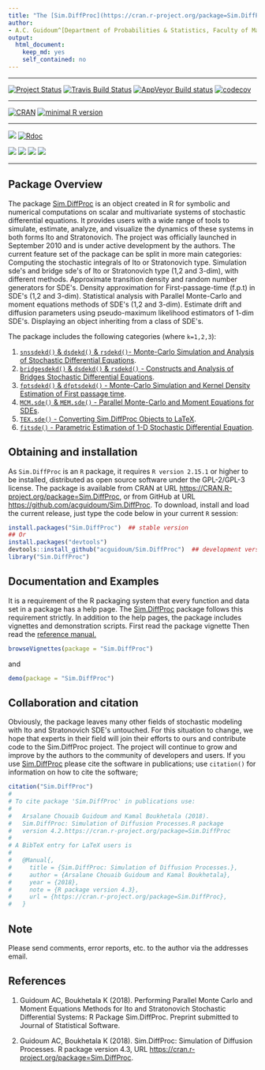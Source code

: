 ```yaml
---
title: "The [Sim.DiffProc](https://cran.r-project.org/package=Sim.DiffProc) Package"
author: 
- A.C. Guidoum^[Department of Probabilities & Statistics, Faculty of Mathematics, University of Science and Technology Houari Boumediene, BP 32 El-Alia, U.S.T.H.B, Algeria, E-mail  (acguidoum@usthb.dz)] and K. Boukhetala^[Faculty of Mathematics, University of Science and Technology Houari Boumediene, BP 32 El-Alia, U.S.T.H.B, Algeria, E-mail (kboukhetala@usthb.dz)]
output: 
  html_document: 
    keep_md: yes
    self_contained: no
---
```



<!-- README.md is generated from README.Rmd. Please edit that file -->

-------------------------------------------------------------------


[![Project Status](https://www.repostatus.org/badges/latest/active.svg?style=popout)](https://github.com/acguidoum/Sim.DiffProc) [![Travis Build Status](https://travis-ci.org/acguidoum/Sim.DiffProc.svg?branch=master)](https://travis-ci.org/acguidoum/Sim.DiffProc) [![AppVeyor Build status](https://ci.appveyor.com/api/projects/status/65glhgavh266hkyk/branch/master?svg=true)](https://ci.appveyor.com/project/acguidoum/sim-diffproc/branch/master) [![codecov](https://codecov.io/gh/acguidoum/Sim.DiffProc/branch/master/graph/badge.svg)](https://codecov.io/gh/acguidoum/Sim.DiffProc)


------------------------------------------------------------------------


[![CRAN](https://img.shields.io/cran/l/devtools.svg?style=popout)](https://cran.r-project.org/web/licenses/GPL-2)
[![minimal R version](https://img.shields.io/badge/R%3E%3D-2.15.1-blue.svg?style=flat-plastic)](https://cran.r-project.org/) 


------------------------------------------------------------------------

![](http://www.r-pkg.org/badges/version-last-release/Sim.DiffProc?color=blue) [![Rdoc](http://www.rdocumentation.org/badges/version/Sim.DiffProc)](http://www.rdocumentation.org/packages/Sim.DiffProc)

![](https://cranlogs.r-pkg.org/badges/grand-total/Sim.DiffProc?color=yellow)
![](https://cranlogs.r-pkg.org/badges/Sim.DiffProc?color=yellow)
![](https://cranlogs.r-pkg.org/badges/last-week/Sim.DiffProc?color=yellow)
![](https://cranlogs.r-pkg.org/badges/last-day/Sim.DiffProc?color=yellow)


------------------------------------------------------------------------


Package Overview
---------------------

The package [Sim.DiffProc](https://cran.r-project.org/package=Sim.DiffProc) is an object created in R for symbolic and numerical computations on scalar and multivariate systems of stochastic differential equations. It provides users with a wide range of tools to simulate, estimate, analyze, and visualize the dynamics of these systems in both forms Ito and Stratonovich. The project was officially launched in September 2010 and is under active development by the authors. The current feature set of the package can be split in more main categories: Computing the stochastic integrals of Ito or Stratonovich type. Simulation sde's and bridge sde's of Ito or Stratonovich type (1,2 and 3-dim), with different methods. Approximate transition density and random number generators for SDE's. Density approximation for First-passage-time (f.p.t) in SDE's (1,2 and 3-dim). Statistical analysis with Parallel Monte-Carlo and moment equations methods of SDE's (1,2 and 3-dim). Estimate drift and diffusion parameters using pseudo-maximum likelihood estimators of 1-dim SDE's. Displaying an object inheriting from a class of SDE's.

The package includes the following categories (where `k=1,2,3`):

1. [`snssdekd()` & `dsdekd()` & `rsdekd()`- Monte-Carlo Simulation and Analysis of Stochastic Differential Equations](https://CRAN.R-project.org/package=Sim.DiffProc/vignettes/snssde.html).
2. [`bridgesdekd()` & `dsdekd()` & `rsdekd()` - Constructs and Analysis of Bridges Stochastic Differential Equations](https://CRAN.R-project.org/package=Sim.DiffProc/vignettes/bridgesde.html).
3. [`fptsdekd()` & `dfptsdekd()` - Monte-Carlo Simulation and Kernel Density Estimation of First passage time](https://CRAN.R-project.org/package=Sim.DiffProc/vignettes/fptsde.html).
4. [`MCM.sde()` & `MEM.sde()` - Parallel Monte-Carlo and Moment Equations for SDEs](https://CRAN.R-project.org/package=Sim.DiffProc/vignettes/mcmsde.html).
5. [`TEX.sde()` - Converting Sim.DiffProc Objects to LaTeX](https://CRAN.R-project.org/package=Sim.DiffProc/vignettes/sdetotex.html).
6. [`fitsde()` - Parametric Estimation of 1-D Stochastic Differential Equation](https://CRAN.R-project.org/package=Sim.DiffProc/vignettes/fitsde.html).


Obtaining and installation
-----------------------

As `Sim.DiffProc` is an `R` package, it requires `R version 2.15.1` or higher to be installed, distributed as open source software under the GPL-2/GPL-3 license. The package is available from CRAN at URL https://CRAN.R-project.org/package=Sim.DiffProc, or from GitHub at URL https://github.com/acguidoum/Sim.DiffProc. To download, install and load the current release, just type the code below in your current `R` session:


```r
install.packages("Sim.DiffProc")  ## stable version
## Or 
install.packages("devtools")
devtools::install_github("acguidoum/Sim.DiffProc")  ## development version
library("Sim.DiffProc")
```

Documentation and Examples
--------------------------

It is a requirement of the R packaging system that every function and data set in a package has a help page. The [Sim.DiffProc](https://cran.r-project.org/package=Sim.DiffProc) package follows this  requirement strictly. In addition to the help pages, the package includes vignettes and demonstration scripts. First read the package vignette Then read the [reference manual.](https://CRAN.R-project.org/package=Sim.DiffProc/Sim.DiffProc.pdf)



```r
browseVignettes(package = "Sim.DiffProc")
```
and 

```r
demo(package = "Sim.DiffProc")
```

Collaboration and citation
-----

Obviously, the package leaves many other fields of stochastic modeling with Ito and Stratonovich SDE's untouched. For this situation to change, we hope that experts in their field will join their efforts to ours and contribute code to the Sim.DiffProc project. The project will continue to grow and improve by the authors to the community of developers and users. If you use [Sim.DiffProc](https://cran.r-project.org/package=Sim.DiffProc) please cite the software in publications;
use `citation()` for information on how to cite the software;

```r
citation("Sim.DiffProc")
# 
# To cite package 'Sim.DiffProc' in publications use:
# 
#   Arsalane Chouaib Guidoum and Kamal Boukhetala (2018).
#   Sim.DiffProc: Simulation of Diffusion Processes.R package
#   version 4.2.https://cran.r-project.org/package=Sim.DiffProc
# 
# A BibTeX entry for LaTeX users is
# 
#   @Manual{,
#     title = {Sim.DiffProc: Simulation of Diffusion Processes.},
#     author = {Arsalane Chouaib Guidoum and Kamal Boukhetala},
#     year = {2018},
#     note = {R package version 4.3},
#     url = {https://cran.r-project.org/package=Sim.DiffProc},
#   }
```

Note
----

Please send comments, error reports, etc. to the author via the addresses email.

References
----------

1. Guidoum AC, Boukhetala K (2018). Performing Parallel Monte Carlo and Moment Equations Methods for Ito and Stratonovich Stochastic Differential Systems: R Package Sim.DiffProc. Preprint submitted to Journal of Statistical Software.

2. Guidoum AC, Boukhetala K (2018). Sim.DiffProc: Simulation of Diffusion Processes. R package version 4.3, URL https://cran.r-project.org/package=Sim.DiffProc.


